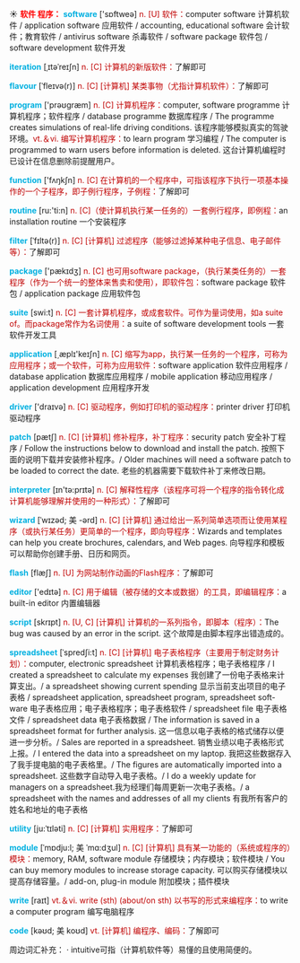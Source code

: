 ☀ <font color="red">**软件 程序：**</font>
<font color="sky blue">**software**</font> ['sɒftweə] 
<font color="#c00000">n. [U] 软件：</font>computer software 计算机软件 / application software 应用软件 / accounting, educational software 会计软件；教育软件 / antivirus software 杀毒软件 / software package 软件包 / software development 软件开发
           
<font color="sky blue">**iteration**</font> [ˌɪtəˈreɪʃn]
<font color="#c00000">n. [C] 计算机的新版软件：</font>了解即可           

<font color="sky blue">**flavour**</font> [ˈfleɪvə(r)]
<font color="#c00000">n. [C] [计算机] 某类事物（尤指计算机软件）：</font>了解即可

<font color="sky blue">**program**</font> ['prəʊɡræm] 
<font color="#c00000">n. [C] 计算机程序：</font>computer, software programme 计算机程序；软件程序 / database programme 数据库程序 / The programme creates simulations of real-life driving conditions. 该程序能够模拟真实的驾驶环境。<font color="#c00000">vt.＆vi. 编写计算机程序：</font>to learn program 学习编程 / The computer is programmed to warn users before information is deleted. 这台计算机编程时已设计在信息删除前提醒用户。

<font color="sky blue">**function**</font> ['fʌŋkʃn] 
<font color="#c00000">n. [C] 在计算机的一个程序中，可指该程序下执行一项基本操作的一个子程序，即子例行程序，子例程：</font>了解即可

<font color="sky blue">**routine**</font> [ru:'ti:n] 
<font color="#c00000">n. [C]（使计算机执行某一任务的）一套例行程序，即例程：</font>an installation routine 一个安装程序
           
<font color="sky blue">**filter**</font> [ˈfɪltə(r)]
<font color="#c00000">n. [C] [计算机] 过滤程序（能够过滤掉某种电子信息、电子邮件等）：</font>了解即可
 
<font color="sky blue">**package**</font> ['pækɪdӡ] 
<font color="#c00000">n. [C] 也可用software package，（执行某类任务的）一套程序（作为一个统一的整体来售卖和使用），即软件包：</font>software package 软件包 / application package 应用软件包

<font color="sky blue">**suite**</font> [swi:t] 
<font color="#c00000">n. [C] 一套计算机程序，或成套软件。可作为量词使用，如a suite of。而package常作为名词使用：</font>a suite of software development tools 一套软件开发工具

<font color="sky blue">**application**</font> [͵æplɪ'keɪʃn] 
<font color="#c00000">n. [C] 缩写为app，执行某一任务的一个程序，可称为应用程序；或一个软件，可称为应用软件：</font>software application 软件应用程序 / database application 数据库应用程序 / mobile application 移动应用程序 / application development 应用程序开发

<font color="sky blue">**driver**</font> ['draɪvə] 
<font color="#c00000">n. [C] 驱动程序，例如打印机的驱动程序：</font>printer driver 打印机驱动程序
           
<font color="sky blue">**patch**</font> [pætʃ]
<font color="#c00000">n. [C] [计算机] 修补程序，补丁程序：</font>security patch 安全补丁程序 / Follow the instructions below to download and install the patch. 按照下面的说明下载并安装修补程序。/ Older machines will need a software patch to be loaded to correct the date. 老些的机器需要下载软件补丁来修改日期。

<font color="sky blue">**interpreter**</font> [ɪn'tə:prɪtə] 
<font color="#c00000">n. [C] 解释性程序（该程序可将一个程序的指令转化成计算机能够理解并使用的一种形式）：</font>了解即可
           
<font color="sky blue">**wizard**</font> [ˈwɪzəd; 美 -ərd]
<font color="#c00000">n. [C] [计算机] 通过给出一系列简单选项而让使用某程序（或执行某任务）更简单的一个程序，即向导程序：</font>Wizards and templates can help you create brochures, calendars, and Web pages. 向导程序和模板可以帮助你创建手册、日历和网页。

<font color="sky blue">**flash**</font> [flæʃ] 
<font color="#c00000">n. [U] 为网站制作动画的Flash程序：</font>了解即可

<font color="sky blue">**editor**</font> ['edɪtə] 
<font color="#c00000">n. [C] 用于编辑（被存储的文本或数据）的工具，即编辑程序：</font>a built-in editor 内置编辑器
           
<font color="sky blue">**script**</font> [skrɪpt]
<font color="#c00000">n. [U, C] [计算机] 计算机的一系列指令，即脚本（程序）：</font>The bug was caused by an error in the script. 这个故障是由脚本程序出错造成的。
           
<font color="sky blue">**spreadsheet**</font> [ˈspredʃi:t]
<font color="#c00000">n. [C] [计算机] 电子表格程序（主要用于制定财务计划）：</font>computer, electronic spreadsheet 计算机表格程序；电子表格程序 / I created a spreadsheet to calculate my expenses 我创建了一份电子表格来计算支出。/ a spreadsheet showing current spending 显示当前支出项目的电子表格 / spreadsheet application, spreadsheet program, spreadsheet soft-ware 电子表格应用；电子表格程序；电子表格软件 / spreadsheet file 电子表格文件 / spreadsheet data 电子表格数据 / The information is saved in a spreadsheet format for further analysis. 这一信息以电子表格的格式储存以便进一步分析。/ Sales are reported in a spreadsheet. 销售业绩以电子表格形式上报。/ I entered the data into a spreadsheet on my laptop. 我把这些数据存入了我手提电脑的电子表格里。/ The figures are automatically imported into a spreadsheet. 这些数字自动导入电子表格。/ I do a weekly update for managers on a spreadsheet.我为经理们每周更新一次电子表格。/ a spreadsheet with the names and addresses of all my clients 有我所有客户的姓名和地址的电子表格
           
<font color="sky blue">**utility**</font> [ju:ˈtɪləti]
<font color="#c00000">n. [C] [计算机] 实用程序：</font>了解即可
           
<font color="sky blue">**module**</font> [ˈmɒdju:l; 美 ˈmɑ:dʒul]
<font color="#c00000">n. [C] [计算机] 具有某一功能的（系统或程序的）模块：</font>memory, RAM, software module 存储模块；内存模块；软件模块 / You can buy memory modules to increase storage capacity. 可以购买存储模块以提高存储容量。/ add-on, plug-in module 附加模块；插件模块

<font color="sky blue">**write**</font> [raɪt] 
<font color="#c00000">vt.＆vi. write (sth) (about/on sth) 以书写的形式来编程序：</font>to write a computer program 编写电脑程序
           
<font color="sky blue">**code**</font> [kəʊd; 美 koʊd]
<font color="#c00000">vt. [计算机] 编程序、编码：</font>了解即可

周边词汇补充：
· intuitive可指（计算机软件等）易懂的且使用简便的。
